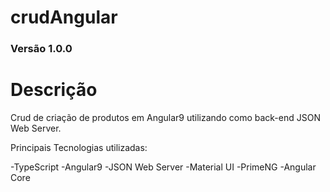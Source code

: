 # crudAngular


### Versão 1.0.0


# Descrição

Crud de criação de produtos em Angular9 utilizando como back-end JSON Web Server.

Principais Tecnologias utilizadas:

-TypeScript
-Angular9
-JSON Web Server
-Material UI
-PrimeNG
-Angular Core


